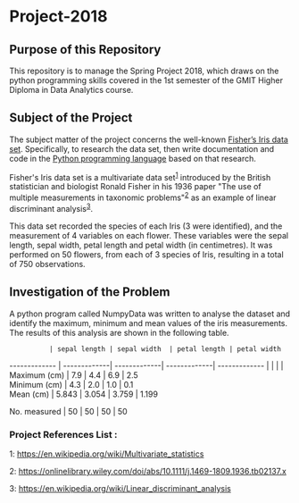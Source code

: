 # Project-2018
## Purpose of this Repository
This repository is to manage the Spring Project 2018, which draws on the python programming skills covered in the 1st semester of the GMIT Higher Diploma in Data Analytics course.

## Subject of the Project
The subject matter of the project concerns the well-known [Fisher’s Iris data set](http://archive.ics.uci.edu/ml/datasets/Iris). Specifically, to research the data set, then write documentation and code in the [Python programming language](https://www.python.org) based on that research.

Fisher's Iris data set is a multivariate data set<sup>[1](https://en.wikipedia.org/wiki/Multivariate_statistics)</sup> introduced by the British statistician and biologist Ronald Fisher in his 1936 paper "The use of multiple measurements in taxonomic problems"<sup>[2](https://onlinelibrary.wiley.com/doi/abs/10.1111/j.1469-1809.1936.tb02137.x)</sup> as an example of linear discriminant analysis<sup>[3](https://en.wikipedia.org/wiki/Linear_discriminant_analysis)</sup>.

This data set recorded the species of each Iris (3 were identified), and the measurement of 4 variables on each flower. These variables were the sepal length, sepal width, petal length and petal width (in centimetres). It was performed on 50 flowers, from each of 3 species of Iris, resulting in a total of 750 observations.

## Investigation of the Problem
A python program called NumpyData was written to analyse the dataset and identify the maximum, minimum and mean values of the iris measurements. The results of this analysis are shown in the following table.

              | sepal length | sepal width  | petal length | petal width
------------- | -------------| -------------| -------------| -------------
              |              |              |              |       
Maximum (cm)  |     7.9      |      4.4     |     6.9      |      2.5    
Minimum (cm)  |     4.3      |      2.0     |     1.0      |      0.1   
Mean    (cm)  |     5.843    |      3.054   |     3.759    |      1.199    

No. measured  |     50       |      50      |     50       |      50








### Project References List :

1: https://en.wikipedia.org/wiki/Multivariate_statistics

2: https://onlinelibrary.wiley.com/doi/abs/10.1111/j.1469-1809.1936.tb02137.x

3: https://en.wikipedia.org/wiki/Linear_discriminant_analysis


